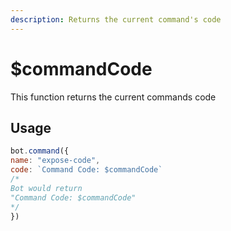 ```yaml
---
description: Returns the current command's code
---
```


# $commandCode

This function returns the current commands code

## Usage

```javascript
bot.command({
name: "expose-code",
code: `Command Code: $commandCode`
/*
Bot would return
"Command Code: $commandCode"
*/
})
```

